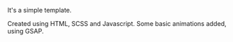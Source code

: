 It's a simple template.

Created using HTML, SCSS and Javascript. Some basic animations added, using GSAP.
